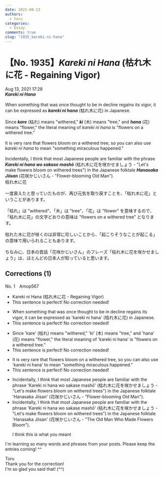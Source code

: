 ```yaml
---
date: 2021-08-13
authors:
  - toru
categories:
  - Essay
comments: true
slug: "1935_kareki-ni-hana"
---
```


# 【No. 1935】<strong><em>Kareki ni Hana</strong></em> (枯れ木に花 - Regaining Vigor)
<div class="date">Aug 13, 2021 17:28</div>
<div id="post"><div id="body_show_ori">
<strong><em>Kareki ni Hana</strong></em><br/><br/>When something that was once thought to be in decline regains its vigor, it can be expressed as <strong><em>kareki ni hana</em></strong> (枯れ木に花) in Japanese.<br/><br/>Since <strong><em>kare</em></strong> (枯れ) means "withered," <strong><em>ki</em></strong> (木) means "tree," and <strong><em>hana</em></strong> (花) means "flower," the literal meaning of <em>kareki ni hana</em> is "flowers on a withered tree."<br/><br/>It is very rare that flowers bloom on a withered tree, so you can also use <em>kareki ni hana</em> to mean "something miraculous happened."<br/><br/>Incidentally, I think that most Japanese people are familiar with the phrase <strong><em>Kareki ni hana wo sakase mashō</em></strong> (枯れ木に花を咲かせましょう - "Let's make flowers bloom on withered trees") in the Japanese folktale <strong><em>Hanasaka Jiisan</em></strong> (花咲かじいさん - "Flower-blooming Old Man").
</div></div>

<!-- more -->

<div id="post_ja"><div id="body_show_mo">
枯れ木に花<br/><br/>一度衰えたと思っていたものが、再び元気を取り戻すことを、「枯れ木に花」ということがあります。<br/><br/>「枯れ」は "withered"、「木」は "tree"、「花」は "flower" を意味するので、「枯れ木に花」の文字どおりの意味は "flowers on a withered tree" となります。<br/><br/>枯れた木に花が咲くのは非常に珍しいことから、「起こりそうなことが起こる」の意味で用いられることもあります。<br/><br/>ちなみに、日本の昔話「花咲かじいさん」のフレーズ「枯れ木に花を咲かせましょう」は、ほとんどの日本人が知っていると思います。
</div></div>

## Corrections (1)
<div id="block"><div class="first_name"> No. 1　<span class="just_name">Amop567</span></div><div id="block2">
<ul class="correction_field">
<li class="incorrect">Kareki ni Hana (枯れ木に花 - Regaining Vigor)</li>
<li class="corrected perfect">This sentence is perfect! No correction needed!</li>
</ul>
<ul class="correction_field">
<li class="incorrect">When something that was once thought to be in decline regains its vigor, it can be expressed as 'kareki ni hana' (枯れ木に花) in Japanese.</li>
<li class="corrected perfect">This sentence is perfect! No correction needed!</li>
</ul>
<ul class="correction_field">
<li class="incorrect">Since 'kare' (枯れ) means "withered," 'ki' (木) means "tree," and 'hana' (花) means "flower," the literal meaning of 'kareki ni hana' is "flowers on a withered tree."</li>
<li class="corrected perfect">This sentence is perfect! No correction needed!</li>
</ul>
<ul class="correction_field">
<li class="incorrect">It is very rare that flowers bloom on a withered tree, so you can also use 'kareki ni hana' to mean "something miraculous happened."</li>
<li class="corrected perfect">This sentence is perfect! No correction needed!</li>
</ul>
<ul class="correction_field">
<li class="incorrect">Incidentally, I think that most Japanese people are familiar with the phrase 'Kareki ni hana wo sakase mashō' (枯れ木に花を咲かせましょう - "Let's make flowers bloom on withered trees") in the Japanese folktale 'Hanasaka Jiisan' (花咲かじいさん - "Flower-blooming Old Man").</li>
<li class="corrected correct">
Incidentally, I think that most Japanese people are familiar with the phrase 'Kareki ni hana wo sakase mashō' (枯れ木に花を咲かせましょう - "Let's make flowers bloom on withered trees") in the Japanese folktale 'Hanasaka Jiisan' (花咲かじいさん - "<span class="f_blue">The Old Man Who Made Flowers Bloom</span>").
<p class="correction_comment">I think this is what you meant</p>
</li>
</ul>
<p class="comment_small">
 I'm learning so many words and phrases from your posts. Please keep the entries coming! ^^
</p>

</div><div class="name"><span class="just_name">Toru</span><br>
Thank you for the correction!<br/>I'm so glad you said that! (^^)
</div>
</div>
